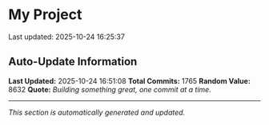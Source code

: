# My Project


Last updated: 2025-10-24 16:25:37












































































































































































































































































































































































































































































































































































































































































































































































































































































































































































































































































































































































































































































































































































































































































































































































































































































































































































































































































































































































































































































































































































































































## Auto-Update Information

**Last Updated:** 2025-10-24 16:51:08
**Total Commits:** 1765
**Random Value:** 8632
**Quote:** _Building something great, one commit at a time._

---
_This section is automatically generated and updated._